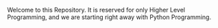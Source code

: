 Welcome to this Repository.
It is reserved for only Higher Level Programming,
and we are starting right away with Python Programming.
